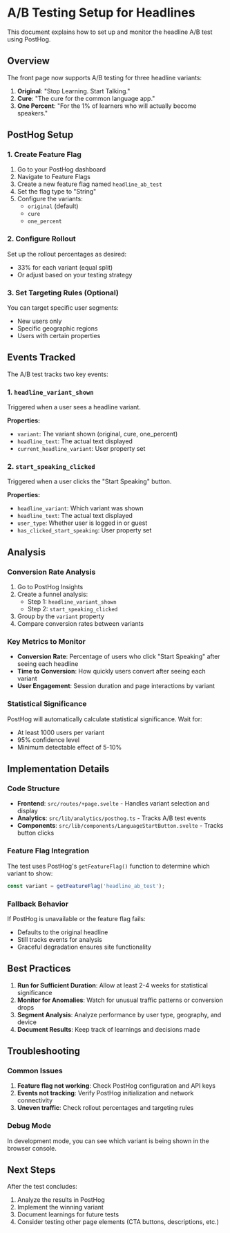 # A/B Testing Setup for Headlines

This document explains how to set up and monitor the headline A/B test using PostHog.

## Overview

The front page now supports A/B testing for three headline variants:

1. **Original**: "Stop Learning. Start Talking."
2. **Cure**: "The cure for the common language app."
3. **One Percent**: "For the 1% of learners who will actually become speakers."

## PostHog Setup

### 1. Create Feature Flag

1. Go to your PostHog dashboard
2. Navigate to Feature Flags
3. Create a new feature flag named `headline_ab_test`
4. Set the flag type to "String"
5. Configure the variants:
   - `original` (default)
   - `cure`
   - `one_percent`

### 2. Configure Rollout

Set up the rollout percentages as desired:

- 33% for each variant (equal split)
- Or adjust based on your testing strategy

### 3. Set Targeting Rules (Optional)

You can target specific user segments:

- New users only
- Specific geographic regions
- Users with certain properties

## Events Tracked

The A/B test tracks two key events:

### 1. `headline_variant_shown`

Triggered when a user sees a headline variant.

**Properties:**

- `variant`: The variant shown (original, cure, one_percent)
- `headline_text`: The actual text displayed
- `current_headline_variant`: User property set

### 2. `start_speaking_clicked`

Triggered when a user clicks the "Start Speaking" button.

**Properties:**

- `headline_variant`: Which variant was shown
- `headline_text`: The actual text displayed
- `user_type`: Whether user is logged in or guest
- `has_clicked_start_speaking`: User property set

## Analysis

### Conversion Rate Analysis

1. Go to PostHog Insights
2. Create a funnel analysis:
   - Step 1: `headline_variant_shown`
   - Step 2: `start_speaking_clicked`
3. Group by the `variant` property
4. Compare conversion rates between variants

### Key Metrics to Monitor

- **Conversion Rate**: Percentage of users who click "Start Speaking" after seeing each headline
- **Time to Conversion**: How quickly users convert after seeing each variant
- **User Engagement**: Session duration and page interactions by variant

### Statistical Significance

PostHog will automatically calculate statistical significance. Wait for:

- At least 1000 users per variant
- 95% confidence level
- Minimum detectable effect of 5-10%

## Implementation Details

### Code Structure

- **Frontend**: `src/routes/+page.svelte` - Handles variant selection and display
- **Analytics**: `src/lib/analytics/posthog.ts` - Tracks A/B test events
- **Components**: `src/lib/components/LanguageStartButton.svelte` - Tracks button clicks

### Feature Flag Integration

The test uses PostHog's `getFeatureFlag()` function to determine which variant to show:

```typescript
const variant = getFeatureFlag('headline_ab_test');
```

### Fallback Behavior

If PostHog is unavailable or the feature flag fails:

- Defaults to the original headline
- Still tracks events for analysis
- Graceful degradation ensures site functionality

## Best Practices

1. **Run for Sufficient Duration**: Allow at least 2-4 weeks for statistical significance
2. **Monitor for Anomalies**: Watch for unusual traffic patterns or conversion drops
3. **Segment Analysis**: Analyze performance by user type, geography, and device
4. **Document Results**: Keep track of learnings and decisions made

## Troubleshooting

### Common Issues

1. **Feature flag not working**: Check PostHog configuration and API keys
2. **Events not tracking**: Verify PostHog initialization and network connectivity
3. **Uneven traffic**: Check rollout percentages and targeting rules

### Debug Mode

In development mode, you can see which variant is being shown in the browser console.

## Next Steps

After the test concludes:

1. Analyze the results in PostHog
2. Implement the winning variant
3. Document learnings for future tests
4. Consider testing other page elements (CTA buttons, descriptions, etc.)
